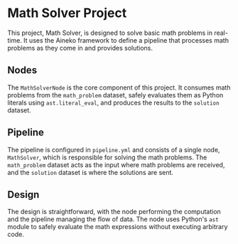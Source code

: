 # Math Solver Project

This project, Math Solver, is designed to solve basic math problems in real-time. It uses the Aineko framework to define a pipeline that processes math problems as they come in and provides solutions.

## Nodes

The `MathSolverNode` is the core component of this project. It consumes math problems from the `math_problem` dataset, safely evaluates them as Python literals using `ast.literal_eval`, and produces the results to the `solution` dataset.

## Pipeline

The pipeline is configured in `pipeline.yml` and consists of a single node, `MathSolver`, which is responsible for solving the math problems. The `math_problem` dataset acts as the input where math problems are received, and the `solution` dataset is where the solutions are sent.

## Design

The design is straightforward, with the node performing the computation and the pipeline managing the flow of data. The node uses Python's `ast` module to safely evaluate the math expressions without executing arbitrary code.